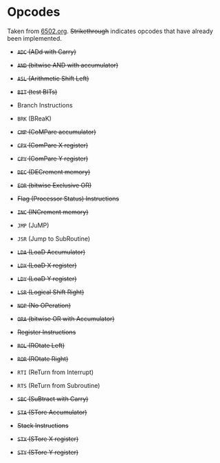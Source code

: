 # Opcodes

Taken from [6502.org](http://www.6502.org/tutorials/6502opcodes.html). ~~Strikethrough~~ indicates opcodes that have already been implemented.

* ~~`ADC` (ADd with Carry)~~

* ~~`AND` (bitwise AND with accumulator)~~

* ~~`ASL` (Arithmetic Shift Left)~~

* ~~`BIT` (test BITs)~~

* Branch Instructions

* `BRK` (BReaK)

* ~~`CMP` (CoMPare accumulator)~~

* ~~`CPX` (ComPare X register)~~

* ~~`CPY` (ComPare Y register)~~

* ~~`DEC` (DECrement memory)~~

* ~~`EOR` (bitwise Exclusive OR)~~

* ~~Flag (Processor Status) Instructions~~

* ~~`INC` (INCrement memory)~~

* `JMP` (JuMP)

* `JSR` (Jump to SubRoutine)

* ~~`LDA` (LoaD Accumulator)~~

* ~~`LDX` (LoaD X register)~~

* ~~`LDY` (LoaD Y register)~~

* ~~`LSR` (Logical Shift Right)~~

* ~~`NOP` (No OPeration)~~

* ~~`ORA` (bitwise OR with Accumulator)~~

* ~~Register Instructions~~

* ~~`ROL` (ROtate Left)~~

* ~~`ROR` (ROtate Right)~~

* `RTI` (ReTurn from Interrupt)

* `RTS` (ReTurn from Subroutine)

* ~~`SBC` (SuBtract with Carry)~~

* ~~`STA` (STore Accumulator)~~

* ~~Stack Instructions~~

* ~~`STX` (STore X register)~~

* ~~`STY` (STore Y register)~~
